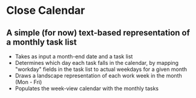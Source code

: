 # Close Calendar

## A simple (for now) text-based representation of a monthly task list 
- Takes as input a month-end date and a task list
- Determines which day each task falls in the calendar, by mapping "workday" fields in
  the task list to actual weekdays for a given month
- Draws a landscape representation of each work week in the month (Mon - Fri)
- Populates the week-view calendar with the monthly tasks
